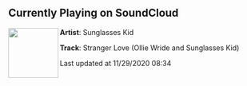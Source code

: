 ## Currently Playing on SoundCloud

[<img align="left" width="100" src="https://i1.sndcdn.com/artworks-hNTb33OCKitsiVj3-AXbqnA-t50x50.jpg">](https://soundcloud.com/sunglasseskid/stranger-love-ollie-wride-and-sunglasses-kid-1)

**Artist**: Sunglasses Kid 

**Track**: Stranger Love (Ollie Wride and Sunglasses Kid)

Last updated at 11/29/2020 08:34
